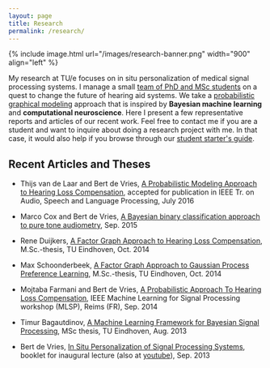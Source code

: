 ```yaml
---
layout: page
title: Research
permalink: /research/
---
```


{% include image.html url="/images/research-banner.png" width="900" align="left" %}

My research at TU/e focuses on in situ personalization of medical signal processing systems. I manage a small [team of PhD and MSc students](http://biaslab.org) on a quest to change the future of hearing aid systems. We take a [probabilistic graphical modeling](https://en.wikipedia.org/wiki/Graphical_model) approach that is inspired by **Bayesian machine learning** and **computational neuroscience**. Here I present a few representative reports and articles of our recent work. Feel free to contact me if you are a student and want to inquire about doing a research project with me. In that case, it would also help if you browse through our [student starter's guide](./starters-guide).

## Recent Articles and Theses

- Thijs van de Laar and Bert de Vries, [A Probabilistic Modeling Approach to Hearing Loss Compensation](http://arxiv.org/abs/1602.01345), accepted for publication in IEEE Tr. on Audio, Speech and Language Processing, July 2016

- Marco Cox and Bert de Vries, [A Bayesian binary classification approach to pure tone audiometry](http://arxiv.org/abs/1511.08670), Sep. 2015

- Rene Duijkers, [A Factor Graph Approach to Hearing Loss Compensation](/files/Duijkers-2014-MSc-Thesis-A-Factor-Graph-Approach-to-Hearing-Loss-Compensation.pdf), M.Sc.-thesis, TU Eindhoven, Oct. 2014

- Max Schoonderbeek, [A Factor Graph Approach to Gaussian Process Preference Learning](/files/Schoonderbeek-Oct2014-MSc-Thesis-A-Factor-Graph-Approach-to-GP-Preference-Learning.pdf), M.Sc.-thesis, TU Eindhoven, Oct. 2014

- Mojtaba Farmani and Bert de Vries, [A Probabilistic Approach To Hearing Loss Compensation](/files/FarmaniDevries-MLSP-2014-Probabilistic-approach-to-hearing.pdf), IEEE Machine Learning for Signal Processing workshop (MLSP), Reims (FR), Sep. 2014

- Timur Bagautdinov, [A Machine Learning Framework for Bayesian Signal Processing](/files/bagautdinov-thesis.final.pdf), MSc thesis, TU Eindhoven, Aug. 2013

- Bert de Vries, [In Situ Personalization of Signal Processing Systems](/files/Bert-de-Vries-13sep2013-In-situ-personalization-of-signal-processing-systems-inaugural-lecture.pdf), booklet for inaugural lecture (also at [youtube](http://goo.gl/EoU0SE)), Sep. 2013
